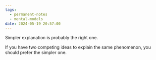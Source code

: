 ```yaml
---
tags:
  - permanent-notes
  - mental-models 
date: 2024-05-19 20:57:00
---
```


Simpler explanation is probably the right one.

If you have two competing ideas to explain the same phenomenon, you should prefer the simpler one.
